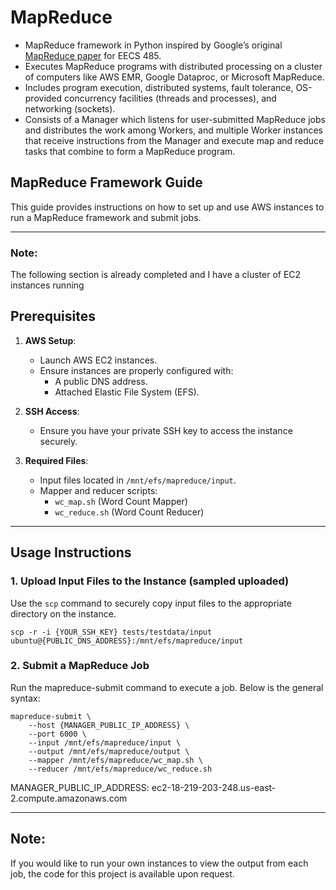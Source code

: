# MapReduce 

- MapReduce framework in Python inspired by Google’s original [MapReduce paper](https://static.googleusercontent.com/media/research.google.com/en//archive/mapreduce-osdi04.pdf) for EECS 485.
- Executes MapReduce programs with distributed processing on a cluster of computers like AWS EMR, Google Dataproc, or Microsoft MapReduce.
- Includes program execution, distributed systems, fault tolerance, OS-provided concurrency facilities (threads and processes), and networking (sockets).
- Consists of a Manager which listens for user-submitted MapReduce jobs and distributes the work among Workers, and multiple Worker instances that receive instructions from the Manager and execute map and reduce tasks that combine to form a MapReduce program.

## MapReduce Framework Guide

This guide provides instructions on how to set up and use AWS instances to run a MapReduce framework and submit jobs.

---

### Note: 
The following section is already completed and I have a cluster of EC2 instances running

## Prerequisites 

1. **AWS Setup**:
   - Launch AWS EC2 instances.
   - Ensure instances are properly configured with:
     - A public DNS address.
     - Attached Elastic File System (EFS).

2. **SSH Access**:
   - Ensure you have your private SSH key to access the instance securely.

3. **Required Files**:
   - Input files located in `/mnt/efs/mapreduce/input`.
   - Mapper and reducer scripts:
     - `wc_map.sh` (Word Count Mapper)
     - `wc_reduce.sh` (Word Count Reducer)

---

## Usage Instructions

### 1. Upload Input Files to the Instance (sampled uploaded)

Use the `scp` command to securely copy input files to the appropriate directory on the instance.

```
scp -r -i {YOUR_SSH_KEY} tests/testdata/input ubuntu@{PUBLIC_DNS_ADDRESS}:/mnt/efs/mapreduce/input
```

### 2. Submit a MapReduce Job

Run the mapreduce-submit command to execute a job. Below is the general syntax:

```
mapreduce-submit \
    --host {MANAGER_PUBLIC_IP_ADDRESS} \
    --port 6000 \
    --input /mnt/efs/mapreduce/input \
    --output /mnt/efs/mapreduce/output \
    --mapper /mnt/efs/mapreduce/wc_map.sh \
    --reducer /mnt/efs/mapreduce/wc_reduce.sh
```

MANAGER_PUBLIC_IP_ADDRESS: ec2-18-219-203-248.us-east-2.compute.amazonaws.com

---

## Note: 
If you would like to run your own instances to view the output from each job, the code for this project is available upon request.




